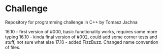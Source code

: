 # Challenge
Repository for programming challenge in C++ by Tomasz Jachna

16.10 - first version of #000, basic functionality works, requires some more typing
16.10 - kinda final version of #002, could add some corner tests and stuff, not sure what else
17.10 - added FizzBuzz. Changed name convention of files.
